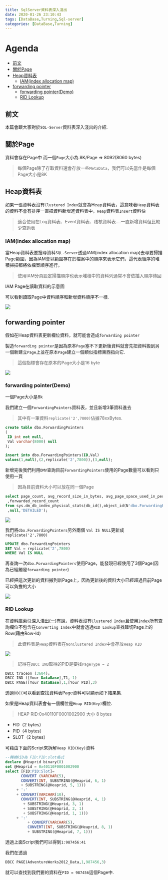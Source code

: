```yaml
---
title: SqlServer資料表深入淺出
date: 2020-01-26 23:10:43
tags: [DataBase,Turning,Sql-server]
categories: [DataBase,Turning]
---
```

# Agenda<!-- omit in toc -->
- [前文](#%e5%89%8d%e6%96%87)
- [關於Page](#%e9%97%9c%e6%96%bcpage)
- [Heap資料表](#heap%e8%b3%87%e6%96%99%e8%a1%a8)
  - [IAM(index allocation map)](#iamindex-allocation-map)
- [forwarding pointer](#forwarding-pointer)
  - [forwarding pointer(Demo)](#forwarding-pointerdemo)
  - [RID Lookup](#rid-lookup)

## 前文

本篇會跟大家對於`SQL-Server`資料表深入淺出的介紹.

## 關於Page

資料會存在Page中
而一個`Page`大小為 8K/Page => 8092(8060 bytes)

> 每個Page除了存取資料還會存放一些`MetaData`，我們可以先當作是每個Page大小是8K

## Heap資料表

如果一張資料表沒有`Clustered Index`就會為Heap資料表，這意味著`Heap`資料表的資料不會有排序一直把資料新增進資料表中，`Heap`資料表`Insert`資料快

> 適合使用在Log資料表、Event資料表、稽核資料表....一直新增資料但比較少查詢表

### IAM(index allocation map)

當Heap資料表要搜尋資料`SQL-Server`透過IAM(index allocation map)去尋要掃描Page範圍，因為IAM會以範圍存在於檔案中的順序來表示它們，這代表循序的堆積掃描都將依檔案順序進行。

> 使用IAM分頁設定掃描順序也表示堆積中的資料列通常不會依插入順序傳回

IAM Page在讀取資料的示意圖

可以看到讀取Page中資料順序和新增資料順序不一樣.

![](https://i.imgur.com/Qw8Kx1q.png)

## forwarding pointer

假如在Heap資料表更新欄位資料，就可能會造成`forwarding pointer`

製造`forwarding pointer`是因為原本`Page`塞不下更新後資料就會先把資料搬到另一個新建立`Page`上並在原本`Page`建立一個類似指標東西指向它.

> 這個指標會存在原本的Page大小是16 byte

![](https://i.imgur.com/5drfCFZ.png)

### forwarding pointer(Demo)

一個Page大小是8k

我們建立一個`ForwardingPointers`資料表，並且新增3筆資料進去

> 其中有一筆資料`replicate('2',7800)`佔據78xxBytes.

```sql
create table dbo.ForwardingPointers
(
 ID int not null,
 Val varchar(8000) null
);

insert into dbo.ForwardingPointers(ID,Val)
values(1,null),(2,replicate('2',7800)),(3,null);
```

新增完後我們利用`DMV`查詢目前`ForwardingPointers`使用的Page數量可以看到只使用一頁

> 因為目前資料大小可以放在同一個Page

```sql
select page_count, avg_record_size_in_bytes, avg_page_space_used_in_percent
 ,forwarded_record_count
from sys.dm_db_index_physical_stats(db_id(),object_id(N'dbo.ForwardingPointers'),0
 ,null,'DETAILED');
```

![](https://i.imgur.com/7F9Kmcg.png)

我們將`dbo.ForwardingPointers`另外兩個
`Val IS NULL`更新成`replicate('2',7800)`

```SQL
UPDATE dbo.ForwardingPointers
SET Val = replicate('2',7800)
WHERE Val IS NULL
```

再查詢一次`dbo.ForwardingPointers`使用Page，能發現已經使用了3個Page(因為已經觸發`forwarding pointer`)

已經把這次更新的資料搬到新Page上，因為更新後的資料大小已經超過目前Page可以負擔的大小

![](https://i.imgur.com/ZcgdAhc.png)

### RID Lookup

在[資料庫索引深入淺出(一)](https://isdaniel.github.io/DBIndex-1/)有說，資料表沒有`Clustered Index`且使用`Index`所有查詢欄位不包含在`Converting Index`中就會透過`RID Lookup`查找確切Page上的Row(藉由Row-Id)

> 此資料表是`Heap`資料表在`NonClustered Index`中會存放`Heap RID`

![](https://i.imgur.com/e87YROd.png)

> 記得在`DBCC IND`取得的PID是要找`PageType = 2`

```sql
DBCC traceon (3604);
DBCC IND ([Your DataBase],T1,-1)
DBCC PAGE([Your DataBase],1,[Your PID],3)
```

透過`DBCC`可以看到查找資料表Page資料可以顯示如下結果集.

如果是Heap資料表會有一個欄位是`Heap RID(Key)`欄位.

> HEAP RID:0x40110F0001002900
大小 8 bytes
* FID（2 bytes）
* PID（4 bytes）
* SLOT（2 bytes）

可藉由下面的Script來拆解`Heap RID(Key)`資料

```sql
--轉換RID為 FID:PID:slot格式
declare @Heaprid binary(8)
set @Heaprid = 0x40110F0001002900
select [FID:PID:Slot]=      
       CONVERT (VARCHAR(5),
       CONVERT(INT, SUBSTRING(@Heaprid, 6, 1)
       + SUBSTRING(@Heaprid, 5, 1)))
     + ':'
     + CONVERT(VARCHAR(10),
       CONVERT(INT, SUBSTRING(@Heaprid, 4, 1)
        + SUBSTRING(@Heaprid, 3, 1)
        + SUBSTRING(@Heaprid, 2, 1)
        + SUBSTRING(@Heaprid, 1, 1)))
     + ':'
          + CONVERT(VARCHAR(5),
          CONVERT(INT, SUBSTRING(@Heaprid, 8, 1)
          + SUBSTRING(@Heaprid, 7, 1)))
```

透過上面Script我們可以得到`1:987456:41`

我們在透過

```sql
DBCC PAGE(AdventureWorks2012_Data,1,987456,3)
```

就可以查找到我們要的資料在`PID = 987456`這個Page中.